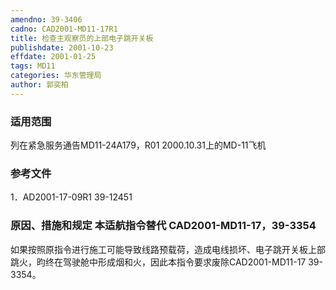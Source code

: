 ```yaml
---
amendno: 39-3406  
cadno: CAD2001-MD11-17R1  
title: 检查主观察员的上部电子跳开关板  
publishdate: 2001-10-23  
effdate: 2001-01-25  
tags: MD11  
categories: 华东管理局  
author: 郭奕柏  
---
```

  
### 适用范围  
列在紧急服务通告MD11-24A179，R01 2000.10.31上的MD-11飞机  
  
<!--more-->  
### 参考文件  
1．AD2001-17-09R1 39-12451  
  
### 原因、措施和规定 本适航指令替代 CAD2001-MD11-17，39-3354  
如果按照原指令进行施工可能导致线路预载荷，造成电线损坏、电子跳开关板上部跳火，昀终在驾驶舱中形成烟和火，因此本指令要求废除CAD2001-MD11-17 39-3354。  
